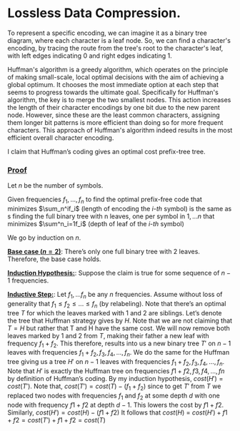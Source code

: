 # Lossless Data Compression.
To represent a specific encoding, we can imagine it as a binary tree diagram, where each character is a leaf node. So, we can find a character's encoding, by tracing the route from the tree's root to the character's leaf, with left edges indicating $0$ and right edges indicating $1$.

Huffman's algorithm is a greedy algorithm, which operates on the principle of making small-scale, local optimal decisions with the aim of achieving a global optimum. It chooses the most immediate option at each step that seems to progress towards the ultimate goal. Specifically for Huffman's algorithm, the key is to merge the two smallest nodes. This action increases the length of their character encodings by one bit due to the new parent node. However, since these are the least common characters, assigning them longer bit patterns is more efficient than doing so for more frequent characters. This approach of Huffman's algorithm indeed results in the most efficient overall character encoding.

I claim that Huffman’s coding gives an optimal cost prefix-tree tree.

### <u>Proof</u>
Let $n$ be the number of symbols. <br>

Given frequencies $f_1,...,f_n$ to find the optimal prefix-free code that minimizes $\sum_n^if_i$ (length of encoding the $i$-<i>th</i> symbol) is the same as s finding the full binary tree with n leaves, one per symbol in $1,...n$ that minimizes $\sum^n_i=1f_i$ (depth of leaf of the $i$-<i>th</i> symbol)


We go by induction on $n$.

<b><u>Base case ($n = 2$)</b></u>: There’s only one full binary tree with $2$ leaves.  <br>Therefore, the base case holds.
<br>

<b><u>Induction Hypothesis:</b></u>: Suppose the claim is true for some sequence of $n−1$ frequencies.

 <b><u>Inductive Step:</b></u>: Let $f_1,...f_n$ be any $n$ frequencies. Assume
without loss of generality that $f_1 \leq f_2 \leq ... \leq f_n$ (by relabeling). Note that there’s an
optimal tree $T$ for which the leaves marked with $1$ and $2$ are siblings. Let’s denote the tree
that Huffman strategy gives by $H$. Note that we are not claiming that $T = H$ but rather that T and H have the same cost. We will now remove both leaves marked by $1$ and $2$ from $T$, making their father a new leaf with frequency $f_1+f_2$. This therefore, results into us a new binary tree $T'$ on $n−1$ leaves with frequencies $f_1 + f_2, f_3, f_4, ..., f_n$. We do the same for the Huffman tree giving us a tree $H'$ on $n − 1$ leaves with frequencies $f_1 + f_2, f_3, f_4,... , f_n$. Note that $H'$ is exactly the Huffman tree on frequencies $f1 + f2, f3, f4, ... , fn$ by definition of Huffman’s coding. By my induction
hypothesis, $cost(H') = cost(T')$. Note that, $cost(T'
) = cost(T) − (f_1 + f_2)$ since to get $T'$ from $T$ we replaced two nodes with frequencies $f_1$ and $f_2$ at some depth $d$ with one node with frequency $f1 + f2$ at depth $d − 1$. This lowers the cost by $f1 + f2$. Similarly,
$cost(H') = cost(H) − (f1 + f2)$
It follows that
$cost(H)$ = $cost(H') + f1 + f2 = cost(T') + f1 + f2 = cost(T)$